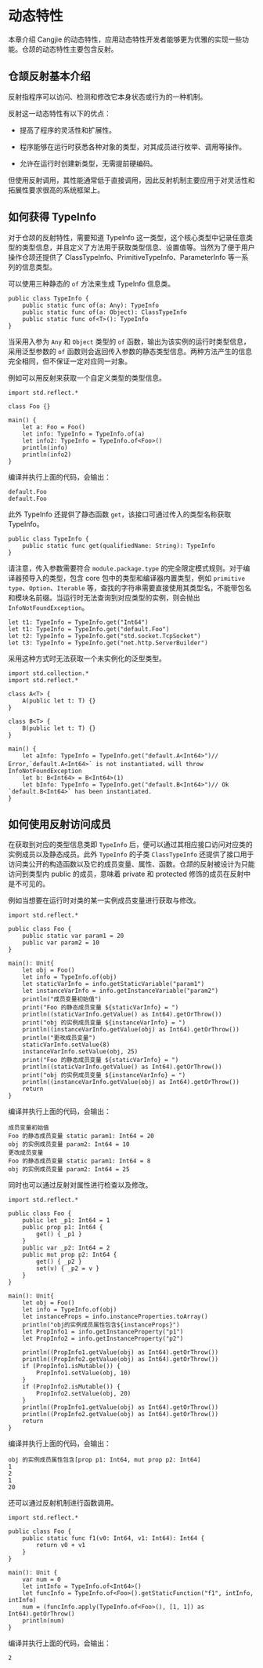 # 动态特性

本章介绍 Cangjie 的动态特性，应用动态特性开发者能够更为优雅的实现一些功能。仓颉的动态特性主要包含反射。

## 仓颉反射基本介绍

反射指程序可以访问、检测和修改它本身状态或行为的一种机制。

反射这一动态特性有以下的优点：

- 提高了程序的灵活性和扩展性。

- 程序能够在运行时获悉各种对象的类型，对其成员进行枚举、调用等操作。

- 允许在运行时创建新类型，无需提前硬编码。

但使用反射调用，其性能通常低于直接调用，因此反射机制主要应用于对灵活性和拓展性要求很高的系统框架上。

## 如何获得 TypeInfo

对于仓颉的反射特性，需要知道 TypeInfo 这一类型，这个核心类型中记录任意类型的类型信息，并且定义了方法用于获取类型信息、设置值等。当然为了便于用户操作仓颉还提供了 ClassTypeInfo、PrimitiveTypeInfo、ParameterInfo 等一系列的信息类型。

可以使用三种静态的 `of` 方法来生成 TypeInfo 信息类。

```cangjie
public class TypeInfo {
    public static func of(a: Any): TypeInfo
    public static func of(a: Object): ClassTypeInfo
    public static func of<T>(): TypeInfo
}
```

当采用入参为 `Any` 和 `Object` 类型的 `of` 函数，输出为该实例的运行时类型信息，采用泛型参数的 `of` 函数则会返回传入参数的静态类型信息。两种方法产生的信息完全相同，但不保证一定对应同一对象。

例如可以用反射来获取一个自定义类型的类型信息。

```cangjie
import std.reflect.*

class Foo {}

main() {
    let a: Foo = Foo()
    let info: TypeInfo = TypeInfo.of(a)
    let info2: TypeInfo = TypeInfo.of<Foo>()
    println(info)
    println(info2)
}
```

编译并执行上面的代码，会输出：

```text
default.Foo
default.Foo
```

此外 TypeInfo 还提供了静态函数 `get`，该接口可通过传入的类型名称获取 TypeInfo。

```cangjie
public class TypeInfo {
    public static func get(qualifiedName: String): TypeInfo
}
```

请注意，传入参数需要符合 `module.package.type` 的完全限定模式规则。对于编译器预导入的类型，包含 core 包中的类型和编译器内置类型，例如 `primitive type`、`Option`、`Iterable` 等，查找的字符串需要直接使用其类型名，不能带包名和模块名前缀。当运行时无法查询到对应类型的实例，则会抛出 `InfoNotFoundException`。

```cangjie
let t1: TypeInfo = TypeInfo.get("Int64")
let t1: TypeInfo = TypeInfo.get("default.Foo")
let t2: TypeInfo = TypeInfo.get("std.socket.TcpSocket")
let t3: TypeInfo = TypeInfo.get("net.http.ServerBuilder")
```

采用这种方式时无法获取一个未实例化的泛型类型。

```cangjie
import std.collection.*
import std.reflect.*

class A<T> {
    A(public let t: T) {}
}

class B<T> {
    B(public let t: T) {}
}

main() {
    let aInfo: TypeInfo = TypeInfo.get("default.A<Int64>")// Error,`default.A<Int64>` is not instantiated，will throw InfoNotFoundException
    let b: B<Int64> = B<Int64>(1)
    let bInfo: TypeInfo = TypeInfo.get("default.B<Int64>")// Ok `default.B<Int64>` has been instantiated.
}
```

## 如何使用反射访问成员

在获取到对应的类型信息类即 `TypeInfo` 后，便可以通过其相应接口访问对应类的实例成员以及静态成员。此外 `TypeInfo` 的子类 `ClassTypeInfo` 还提供了接口用于访问类公开的构造函数以及它的成员变量、属性、函数。仓颉的反射被设计为只能访问到类型内 public 的成员，意味着 private 和 protected 修饰的成员在反射中是不可见的。

例如当想要在运行时对类的某一实例成员变量进行获取与修改。

```cangjie
import std.reflect.*

public class Foo {
    public static var param1 = 20
    public var param2 = 10
}

main(): Unit{
    let obj = Foo()
    let info = TypeInfo.of(obj)
    let staticVarInfo = info.getStaticVariable("param1")
    let instanceVarInfo = info.getInstanceVariable("param2")
    println("成员变量初始值")
    print("Foo 的静态成员变量 ${staticVarInfo} = ")
    println((staticVarInfo.getValue() as Int64).getOrThrow())
    print("obj 的实例成员变量 ${instanceVarInfo} = ")
    println((instanceVarInfo.getValue(obj) as Int64).getOrThrow())
    println("更改成员变量")
    staticVarInfo.setValue(8)
    instanceVarInfo.setValue(obj, 25)
    print("Foo 的静态成员变量 ${staticVarInfo} = ")
    println((staticVarInfo.getValue() as Int64).getOrThrow())
    print("obj 的实例成员变量 ${instanceVarInfo} = ")
    println((instanceVarInfo.getValue(obj) as Int64).getOrThrow())
    return
}
```

编译并执行上面的代码，会输出：

```text
成员变量初始值
Foo 的静态成员变量 static param1: Int64 = 20
obj 的实例成员变量 param2: Int64 = 10
更改成员变量
Foo 的静态成员变量 static param1: Int64 = 8
obj 的实例成员变量 param2: Int64 = 25
```

同时也可以通过反射对属性进行检查以及修改。

```cangjie
import std.reflect.*

public class Foo {
    public let _p1: Int64 = 1
    public prop p1: Int64 {
        get() { _p1 }
    }
    public var _p2: Int64 = 2
    public mut prop p2: Int64 {
        get() { _p2 }
        set(v) { _p2 = v }
    }
}

main(): Unit{
    let obj = Foo()
    let info = TypeInfo.of(obj)
    let instanceProps = info.instanceProperties.toArray()
    println("obj的实例成员属性包含${instanceProps}")
    let PropInfo1 = info.getInstanceProperty("p1")
    let PropInfo2 = info.getInstanceProperty("p2")

    println((PropInfo1.getValue(obj) as Int64).getOrThrow())
    println((PropInfo2.getValue(obj) as Int64).getOrThrow())
    if (PropInfo1.isMutable()) {
        PropInfo1.setValue(obj, 10)
    }
    if (PropInfo2.isMutable()) {
        PropInfo2.setValue(obj, 20)
    }
    println((PropInfo1.getValue(obj) as Int64).getOrThrow())
    println((PropInfo2.getValue(obj) as Int64).getOrThrow())
    return
}
```

编译并执行上面的代码，会输出：

```text
obj 的实例成员属性包含[prop p1: Int64, mut prop p2: Int64]
1
2
1
20
```

还可以通过反射机制进行函数调用。

```cangjie
import std.reflect.*

public class Foo {
    public static func f1(v0: Int64, v1: Int64): Int64 {
        return v0 + v1
    }
}

main(): Unit {
    var num = 0
    let intInfo = TypeInfo.of<Int64>()
    let funcInfo = TypeInfo.of<Foo>().getStaticFunction("f1", intInfo, intInfo)
    num = (funcInfo.apply(TypeInfo.of<Foo>(), [1, 1]) as Int64).getOrThrow()
    println(num)
}
```

编译并执行上面的代码，会输出：

```text
2
```
